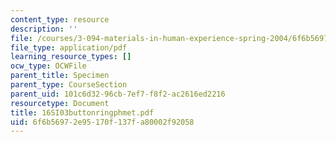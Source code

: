 ```yaml
---
content_type: resource
description: ''
file: /courses/3-094-materials-in-human-experience-spring-2004/6f6b56972e95170f137fa80002f92058_16SI03buttonringphmet.pdf
file_type: application/pdf
learning_resource_types: []
ocw_type: OCWFile
parent_title: Specimen
parent_type: CourseSection
parent_uid: 101c6d32-96cb-7ef7-f8f2-ac2616ed2216
resourcetype: Document
title: 16SI03buttonringphmet.pdf
uid: 6f6b5697-2e95-170f-137f-a80002f92058
---
```


